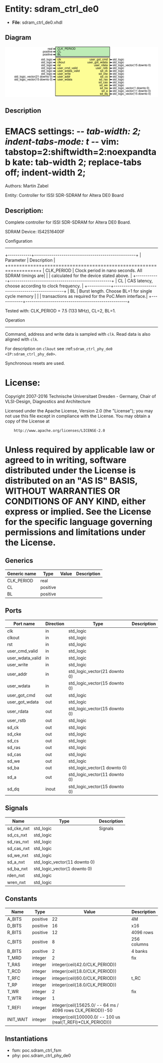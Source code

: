 # Entity: sdram_ctrl_de0

- **File**: sdram_ctrl_de0.vhdl
## Diagram

![Diagram](sdram_ctrl_de0.svg "Diagram")
## Description

 EMACS settings: -*-  tab-width: 2; indent-tabs-mode: t -*-
 vim: tabstop=2:shiftwidth=2:noexpandtab
 kate: tab-width 2; replace-tabs off; indent-width 2;
 =============================================================================
 Authors:					Martin Zabel

 Entity:					Controller for ISSI SDR-SDRAM for Altera DE0 Board

 Description:
 -------------------------------------
 Complete controller for ISSI SDR-SDRAM for Altera DE0 Board.

 SDRAM Device: IS42S16400F

 Configuration
 *************

 +------------+----------------------------------------------------+
 | Parameter  | Description                                        |
 +============+====================================================+
 | CLK_PERIOD | Clock period in nano seconds. All SDRAM timings are|
 |            | calculated for the device stated above.            |
 +------------+----------------------------------------------------+
 | CL         | CAS latency, choose according to clock frequency.  |
 +------------+----------------------------------------------------+
 | BL         | Burst length. Choose BL=1 for single cycle memory  |
 |            | transactions as required for the PoC.Mem interface.|
 +------------+----------------------------------------------------+

 Tested with: CLK_PERIOD = 7.5 (133 MHz), CL=2, BL=1.

 Operation
 *********

 Command, address and write data is sampled with ``clk``.
 Read data is also aligned with ``clk``.

 For description on ``clkout`` see
 :ref:`sdram_ctrl_phy_de0 <IP:sdram_ctrl_phy_de0>`.

 Synchronous resets are used.

 License:
 =============================================================================
 Copyright 2007-2016 Technische Universitaet Dresden - Germany,
										 Chair of VLSI-Design, Diagnostics and Architecture

 Licensed under the Apache License, Version 2.0 (the "License");
 you may not use this file except in compliance with the License.
 You may obtain a copy of the License at

		http://www.apache.org/licenses/LICENSE-2.0

 Unless required by applicable law or agreed to in writing, software
 distributed under the License is distributed on an "AS IS" BASIS,
 WITHOUT WARRANTIES OR CONDITIONS OF ANY KIND, either express or implied.
 See the License for the specific language governing permissions and
 limitations under the License.
 =============================================================================

## Generics

| Generic name | Type     | Value | Description |
| ------------ | -------- | ----- | ----------- |
| CLK_PERIOD   | real     |       |             |
| CL           | positive |       |             |
| BL           | positive |       |             |
## Ports

| Port name        | Direction | Type                          | Description |
| ---------------- | --------- | ----------------------------- | ----------- |
| clk              | in        | std_logic                     |             |
| clkout           | in        | std_logic                     |             |
| rst              | in        | std_logic                     |             |
| user_cmd_valid   | in        | std_logic                     |             |
| user_wdata_valid | in        | std_logic                     |             |
| user_write       | in        | std_logic                     |             |
| user_addr        | in        | std_logic_vector(21 downto 0) |             |
| user_wdata       | in        | std_logic_vector(15 downto 0) |             |
| user_got_cmd     | out       | std_logic                     |             |
| user_got_wdata   | out       | std_logic                     |             |
| user_rdata       | out       | std_logic_vector(15 downto 0) |             |
| user_rstb        | out       | std_logic                     |             |
| sd_ck            | out       | std_logic                     |             |
| sd_cke           | out       | std_logic                     |             |
| sd_cs            | out       | std_logic                     |             |
| sd_ras           | out       | std_logic                     |             |
| sd_cas           | out       | std_logic                     |             |
| sd_we            | out       | std_logic                     |             |
| sd_ba            | out       | std_logic_vector(1 downto 0)  |             |
| sd_a             | out       | std_logic_vector(11 downto 0) |             |
| sd_dq            | inout     | std_logic_vector(15 downto 0) |             |
## Signals

| Name       | Type                          | Description    |
| ---------- | ----------------------------- | -------------- |
| sd_cke_nxt | std_logic                     |   Signals<br>  |
| sd_cs_nxt  | std_logic                     |                |
| sd_ras_nxt | std_logic                     |                |
| sd_cas_nxt | std_logic                     |                |
| sd_we_nxt  | std_logic                     |                |
| sd_a_nxt   | std_logic_vector(11 downto 0) |                |
| sd_ba_nxt  | std_logic_vector(1 downto 0)  |                |
| rden_nxt   | std_logic                     |                |
| wren_nxt   | std_logic                     |                |
## Constants

| Name      | Type     | Value                                                                                                         | Description  |
| --------- | -------- | ------------------------------------------------------------------------------------------------------------- | ------------ |
| A_BITS    | positive |  22                                                                                                           |  4M          |
| D_BITS    | positive |  16                                                                                                           |  x16         |
| R_BITS    | positive |  12                                                                                                           |  4096 rows   |
| C_BITS    | positive |   8                                                                                                           |  256 columns |
| B_BITS    | positive |   2                                                                                                           |  4 banks     |
| T_MRD     | integer  |  2                                                                                                            |  fix         |
| T_RAS     | integer  |  integer(ceil(42.0/CLK_PERIOD))                                                                               |              |
| T_RCD     | integer  |  integer(ceil(18.0/CLK_PERIOD))                                                                               |              |
| T_RFC     | integer  |  integer(ceil(60.0/CLK_PERIOD))                                                                               |  t_RC        |
| T_RP      | integer  |  integer(ceil(18.0/CLK_PERIOD))                                                                               |              |
| T_WR      | integer  |  2                                                                                                            |  fix         |
| T_WTR     | integer  |  1                                                                                                            |              |
| T_REFI    | integer  |  integer(ceil(15625.0/  -- 64 ms / 4096 rows                                                CLK_PERIOD))-50   |              |
| INIT_WAIT | integer  |  integer(ceil(100000.0/  -- 100 us                                                (real(T_REFI)*CLK_PERIOD))) |              |
## Instantiations

- fsm: poc.sdram_ctrl_fsm
- phy: poc.sdram_ctrl_phy_de0

